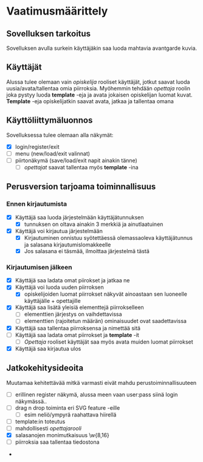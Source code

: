 # Vaatimusmäärittely

## Sovelluksen tarkoitus

Sovelluksen avulla surkein käyttäjäkin saa luoda mahtavia avantgarde kuvia.

## Käyttäjät

Alussa tulee olemaan vain _opiskelija_ rooliset käyttäjät, jotkut saavat luoda uusia/avata/tallentaa omia piirroksia. Myöhemmin tehdään _opettaja_ roolin joka pystyy luoda **template** -eja ja avata jokaisen opiskelijan luomat kuvat. **Template** -eja opiskelijatkin saavat avata, jatkaa ja tallentaa omana

## Käyttöliittymäluonnos

Sovelluksessa tulee olemaan alla näkymät:
- [X] login/register/exit
- [ ] menu (new/load/exit valinnat)
- [ ] piirtonäkymä (save/load/exit napit ainakin tänne)
  - [ ] _opettajat_ saavat tallentaa myös **template** -ina

## Perusversion tarjoama toiminnallisuus

### Ennen kirjautumista

- [X] Käyttäjä saa luoda järjestelmään käyttäjätunnuksen
  - [X] tunnuksen on oltava ainakin 3 merkkiä ja ainutlaatuinen
- [X] Käyttäjä voi kirjautua järjestelmään
  - [X] Kirjautuminen onnistuu syötettäessä olemassaoleva käyttäjätunnus ja salasana kirjautumislomakkeelle
  - [X] Jos salasana ei täsmää, ilmoittaa järjestelmä tästä

### Kirjautumisen jälkeen

- [X] Käyttäjä saa ladata omat piirokset ja jatkaa ne
- [X] Käyttäjä voi luoda uuden piirroksen
  - [X] opiskelijoiden luomat piirrokset näkyvät ainoastaan sen luoneelle käyttäjälle + opettajille
- [X] Käyttäjä saa lisätä yleisiä elementtejä piirrokselleen
  - [ ] elementtien järjestys on vaihdettavissa
  - [ ] elementtien (rajoitetun määrän) ominaisuudet ovat saadettavissa
- [X] Käyttäjä saa tallentaa piirroksensa ja nimettää sitä
- [ ] Käyttäjä saa ladata omat piirrokset ja **template** -it
  - [ ] _Opettaja_ rooliset käyttäjät saa myös avata muiden luomat piirrokset
- [X] Käyttäjä saa kirjautua ulos

## Jatkokehitysideoita

Muutamaa kehitettävää mitkä varmasti eivät mahdu perustoiminnallisuuteen

- [ ] erillinen register näkymä, alussa meen vaan user:pass siinä login näkymässä..
- [ ] drag n drop toiminta eri SVG feature -eille
  - [ ] esim neliö/ympyrä raahattava hiirellä
- [ ] template:in toteutus
- [ ] mahdollisesti *opettajarooli*
- [X] salasanojen monimutkaisuus \w{8,16}
- [ ] piirroksia saa tallentaa tiedostona
- 